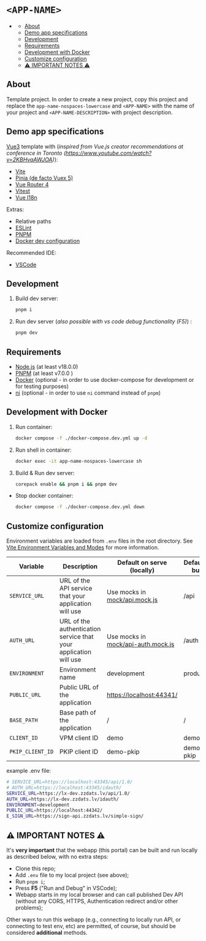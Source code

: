 # `<APP-NAME>`

<!-- TOC -->

- [<APP-NAME>](#app-name)
  - [About](#about)
  - [Demo app specifications](#demo-app-specifications)
  - [Development](#development)
  - [Requirements](#requirements)
  - [Development with Docker](#development-with-docker)
  - [Customize configuration](#customize-configuration)
  - [:warning: IMPORTANT NOTES :warning:](#warning-important-notes-warning)

<!-- /TOC -->

## About

Template project. In order to create a new project, copy this project and replace the `app-name-nospaces-lowercase` and `<APP-NAME>` with the name of your project and `<APP-NAME-DESCRIPTION>` with project description.

## Demo app specifications

[Vue3](https://v3.vuejs.org/) template with (_inspired from Vue.js creator recommendations at conference in Toronto (<https://www.youtube.com/watch?v=2KBHvaAWJOA>)_):

- [Vite](https://vitejs.dev/)
- [Pinia (de facto Vuex 5)](https://pinia.vuejs.org/)
- [Vue Router 4](https://next.router.vuejs.org/guide/)
- [Vitest](https://vitest.dev/)
- [Vue I18n](https://kazupon.github.io/vue-i18n/)

Extras:

- Relative paths
- [ESLint](https://eslint.org/)
- [PNPM](https://pnpm.io/)
- [Docker dev configuration](https://docker.com/)

Recommended IDE:

- [VSCode](https://code.visualstudio.com/)

## Development

1. Build dev server:

    ```bash
    pnpm i
    ```

2. Run dev server (_also possible with vs code debug functionality (F5)_) :

    ```bash
    pnpm dev
    ```

## Requirements

- [Node.js](https://nodejs.org/en/) (at least v18.0.0)
- [PNPM](https://pnpm.io/) (at least v7.0.0 )
- [Docker](https://docker.com/) (optional - in order to use docker-compose for development or for testing purposes)
- [ni](https://github.com/antfu/ni) (optional - in order to use `ni` command instead of `pnpm`)

## Development with Docker

1. Run container:

    ```bash
    docker compose -f ./docker-compose.dev.yml up -d
    ```

2. Run shell in container:

    ```bash
    docker exec -it app-name-nospaces-lowercase sh
    ```

3. Build & Run dev server:

    ```bash
    corepack enable && pnpm i && pnpm dev
    ```

- Stop docker container:

    ```bash
    docker compose -f ./docker-compose.dev.yml down
    ```

## Customize configuration

Environment variables are loaded from `.env` files in the root directory. See [Vite Environment Variables and Modes](https://vitejs.dev/guide/env-and-mode.html) for more information.

| Variable | Description | Default on serve (locally) | Default on build |
| --- | --- | --- | --- |
| `SERVICE_URL` | URL of the API service that your application will use | Use mocks in [mock/api.mock.js](./mock/api.mock.js) | /api |
| `AUTH_URL` | URL of the authentication service that your application will use | Use mocks in [mock/api-auth.mock.js](./mock/api-auth.mock.js) | /auth |
| `ENVIRONMENT` | Environment name | development | production |
| `PUBLIC_URL` | Public URL of the application | <https://localhost:44341/> |  |
| `BASE_PATH` | Base path of the application | / | / |
| `CLIENT_ID` | VPM client ID | demo | demo |
| `PKIP_CLIENT_ID` | PKIP client ID | demo-pkip | demo-pkip |

example .env file:

```sh
# SERVICE_URL=https://localhost:43345/api/1.0/
# AUTH_URL=https://localhost:43345/idauth/
SERVICE_URL=https://lx-dev.zzdats.lv/api/1.0/
AUTH_URL=https://lx-dev.zzdats.lv/idauth/
ENVIRONMENT=development
PUBLIC_URL=https://localhost:44342/
E_SIGN_URL=https://sign-api.zzdats.lv/simple-sign/
```

## :warning: IMPORTANT NOTES :warning:

It's **very important** that the webapp (this portal) can be built and run locally as described below, with no extra steps:

- Clone this repo;
- Add `.env` file to my local project (see above);
- Run `pnpm i`;
- Press **F5** ("Run and Debug" in VSCode);
- Webapp starts in my local browser and can call published Dev API (without any CORS, HTTPS, Authentication redirect and/or other problems);

Other ways to run this webapp (e.g., connecting to locally run API, or connecting to test env, etc) are permitted, of course, but should be considered **additional** methods.
